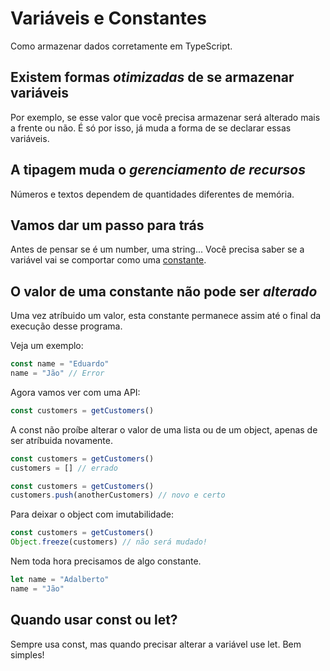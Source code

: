 # Variáveis e Constantes

Como armazenar dados corretamente em TypeScript.

## Existem formas *otimizadas* de se armazenar variáveis

Por exemplo, se esse valor que você precisa armazenar será alterado mais a frente ou não. É só por isso, já muda a forma de se declarar essas variáveis.

## A tipagem muda o *gerenciamento de recursos*

Números e textos dependem de quantidades diferentes de memória.

## Vamos dar um passo para trás

Antes de pensar se é um number, uma string... Você precisa saber se a variável vai se comportar como uma [constante](#o-valor-de-uma-constante-não-pode-ser-alterado).

## O valor de uma constante não pode ser *alterado*

Uma vez atríbuido um valor, esta constante permanece assim até o final da execução desse programa.

Veja um exemplo:

```typescript
const name = "Eduardo"
name = "Jão" // Error
```

Agora vamos ver com uma API:

```typescript
const customers = getCustomers()
```

A const não proíbe alterar o valor de uma lista ou de um object, apenas de ser atríbuida novamente.

```typescript
const customers = getCustomers()
customers = [] // errado
```

```typescript
const customers = getCustomers()
customers.push(anotherCustomers) // novo e certo
```

Para deixar o object com imutabilidade:

```typescript
const customers = getCustomers()
Object.freeze(customers) // não será mudado!
```

Nem toda hora precisamos de algo constante.

```typescript
let name = "Adalberto"
name = "Jão"
```

## Quando usar const ou let?

Sempre usa const, mas quando precisar alterar a variável use let. Bem simples!